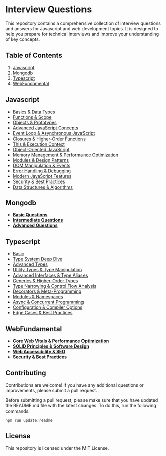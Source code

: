 # Interview Questions

This repository contains a comprehensive collection of interview questions and answers for Javascript and web development topics. It is designed to help you prepare for technical interviews and improve your understanding of key concepts.

## Table of Contents

1. [Javascript](#javascript)
2. [Mongodb](#mongodb)
3. [Typescript](#typescript)
4. [WebFundamental](#webfundamental)

## Javascript

- [Basics & Data Types](Javascript.md#basics--data-types)
- [Functions & Scope](Javascript.md#functions--scope)
- [Objects & Prototypes](Javascript.md#objects--prototypes)
- [Advanced JavaScript Concepts](Javascript.md#advanced-javascript-concepts)
- [Event Loop & Asynchronous JavaScript](Javascript.md#event-loop--asynchronous-javascript)
- [Closures & Higher-Order Functions](Javascript.md#closures--higher-order-functions)
- [This & Execution Context](Javascript.md#this--execution-context)
- [Object-Oriented JavaScript](Javascript.md#object-oriented-javascript)
- [Memory Management & Performance Optimization](Javascript.md#memory-management--performance-optimization)
- [Modules & Design Patterns](Javascript.md#modules--design-patterns)
- [DOM Manipulation & Events](Javascript.md#dom-manipulation--events)
- [Error Handling & Debugging](Javascript.md#error-handling--debugging)
- [Modern JavaScript Features](Javascript.md#modern-javascript-features)
- [Security & Best Practices](Javascript.md#security--best-practices)
- [Data Structures & Algorithms](Javascript.md#data-structures--algorithms)

## Mongodb

- [**Basic Questions**](Mongodb.md#basic-questions)
- [**Intermediate Questions**](Mongodb.md#intermediate-questions)
- [**Advanced Questions**](Mongodb.md#advanced-questions)

## Typescript

- [Basic](Typescript.md#basic)
- [Type System Deep Dive](Typescript.md#type-system-deep-dive)
- [Advanced Types](Typescript.md#advanced-types)
- [Utility Types & Type Manipulation](Typescript.md#utility-types--type-manipulation)
- [Advanced Interfaces & Type Aliases](Typescript.md#advanced-interfaces--type-aliases)
- [Generics & Higher-Order Types](Typescript.md#generics--higher-order-types)
- [Type Narrowing & Control Flow Analysis](Typescript.md#type-narrowing--control-flow-analysis)
- [Decorators & Meta-Programming](Typescript.md#decorators--meta-programming)
- [Modules & Namespaces](Typescript.md#modules--namespaces)
- [Async & Concurrent Programming](Typescript.md#async--concurrent-programming)
- [Configuration & Compiler Options](Typescript.md#configuration--compiler-options)
- [Edge Cases & Best Practices](Typescript.md#edge-cases--best-practices)

## WebFundamental

- [**Core Web Vitals & Performance Optimization**](WebFundamental.md#core-web-vitals--performance-optimization)
- [**SOLID Principles & Software Design**](WebFundamental.md#solid-principles--software-design)
- [**Web Accessibility & SEO**](WebFundamental.md#web-accessibility--seo)
- [**Security & Best Practices**](WebFundamental.md#security--best-practices)

## Contributing

Contributions are welcome! If you have any additional questions or improvements, please submit a pull request. 

Before submitting a pull request, please make sure that you have updated the README.md file with the latest changes.
To do this, run the following commands:
```bash
npm run update:readme
```

## License

This repository is licensed under the MIT License.

